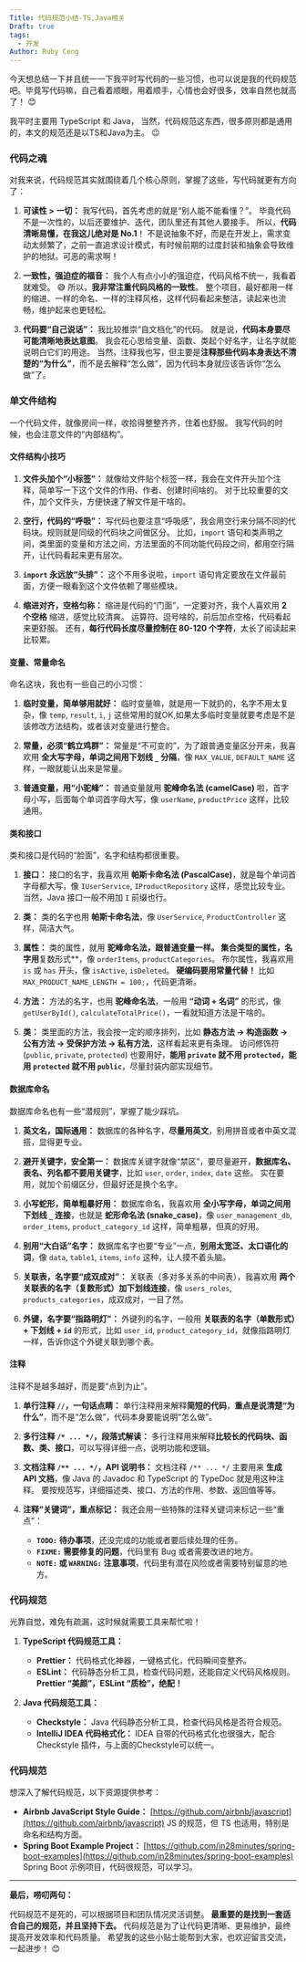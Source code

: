 ```yaml
---
Title: 代码规范小结-TS,Java相关
Draft: true
tags:
  - 开发
Author: Ruby Ceng
---
```

今天想总结一下并且统一一下我平时写代码的一些习惯，也可以说是我的代码规范吧。毕竟写代码嘛，自己看着顺眼，用着顺手，心情也会好很多，效率自然也就高了！ 😊

我平时主要用 TypeScript 和 Java，  当然，代码规范这东西，很多原则都是通用的，本文的规范还是以TS和Java为主。 😉

### 代码之魂

对我来说，代码规范其实就围绕着几个核心原则，掌握了这些，写代码就更有方向了：

1. **可读性 > 一切：**  我写代码，首先考虑的就是“别人能不能看懂？”。  毕竟代码不是一次性的，以后还要维护、迭代，团队里还有其他人要接手。  所以，**代码清晰易懂，在我这儿绝对是 No.1**！  不是说抽象不好，而是在开发上，需求变动太频繁了，之前一直追求设计模式，有时候前期的过度封装和抽象会导致维护的地狱。可恶的需求啊！

2. **一致性，强迫症的福音：**  我个人有点小小的强迫症，代码风格不统一，我看着就难受。 😅  所以，**我非常注重代码风格的一致性**。  整个项目，最好都用一样的缩进、一样的命名、一样的注释风格，这样代码看起来整洁，读起来也流畅，维护起来也更轻松。

3. **代码要“自己说话”：**  我比较推崇“自文档化”的代码。  就是说，**代码本身要尽可能清晰地表达意图**。  我会花心思给变量、函数、类起个好名字，让名字就能说明白它们的用途。  当然，注释我也写，但主要是**注释那些代码本身表达不清楚的“为什么”**，而不是去解释“怎么做”，因为代码本身就应该告诉你“怎么做”了。

### 单文件结构

一个代码文件，就像房间一样，收拾得整整齐齐，住着也舒服。  我写代码的时候，也会注意文件的“内部结构”。

#### 文件结构小技巧

1. **文件头加个“小标签”：**  就像给文件贴个标签一样，我会在文件开头加个注释，简单写一下这个文件的作用、作者、创建时间啥的。  对于比较重要的文件，加个文件头，方便快速了解文件是干啥的。

2. **空行，代码的“呼吸”：**  写代码也要注意“呼吸感”，我会用空行来分隔不同的代码块。规则就是同级的代码块之间做区分。  比如，`import` 语句和类声明之间，类里面的变量和方法之间，方法里面的不同功能代码段之间，都用空行隔开，让代码看起来更有层次。

3. **`import` 永远放“头排”：**  这个不用多说啦，`import` 语句肯定要放在文件最前面，方便一眼看到这个文件依赖了哪些模块。

4. **缩进对齐，空格匀称：**  缩进是代码的“门面”，一定要对齐，我个人喜欢用 **2 个空格** 缩进，感觉比较清爽。  运算符、逗号啥的，前后加点空格，代码看起来更舒服。  还有，**每行代码长度尽量控制在 80-120 个字符**，太长了阅读起来比较累。

#### 变量、常量命名

命名这块，我也有一些自己的小习惯：

1. **临时变量，简单够用就好：**  临时变量嘛，就是用一下就扔的，名字不用太复杂，像 `temp`, `result`, `i`, `j` 这些常用的就OK,如果太多临时变量就要考虑是不是该修改方法结构，或者该对变量进行整合。

2. **常量，必须“鹤立鸡群”：**  常量是“不可变的”，为了跟普通变量区分开来，我喜欢用 **全大写字母，单词之间用下划线 `_` 分隔**，像 `MAX_VALUE`, `DEFAULT_NAME` 这样，一眼就能认出来是常量。

3. **普通变量，用“小驼峰”：**  普通变量就用 **驼峰命名法 (camelCase)** 啦，首字母小写，后面每个单词首字母大写，像 `userName`, `productPrice` 这样，比较通用。

#### 类和接口

类和接口是代码的“脸面”，名字和结构都很重要。

1. **接口：**  接口的名字，我喜欢用 **帕斯卡命名法 (PascalCase)**，就是每个单词首字母都大写，像 `IUserService`, `IProductRepository` 这样，感觉比较专业。  当然，Java 接口一般不用加 `I` 前缀也行。

2. **类：**  类的名字也用 **帕斯卡命名法**，像 `UserService`, `ProductController` 这样，简洁大气。

3. **属性：**  类的属性，就用 **驼峰命名法，跟普通变量一样。  集合类型的属性，名字用**复数形式**，像 `orderItems`, `productCategories`。  布尔属性，我喜欢用 `is` 或 `has` 开头，像 `isActive`, `isDeleted`。  **硬编码要用常量代替！**  比如 `MAX_PRODUCT_NAME_LENGTH = 100;`，代码更清晰。

4. **方法：**  方法的名字，也用 **驼峰命名法**，一般用 **“动词 + 名词”** 的形式，像 `getUserById()`, `calculateTotalPrice()`，一看就知道方法是干啥的。

5. **类：**  类里面的方法，我会按一定的顺序排列，比如 **静态方法 -> 构造函数 -> 公有方法 -> 受保护方法 -> 私有方法**，这样看起来更有条理。  访问修饰符 (`public`, `private`, `protected`) 也要用好，**能用 `private` 就不用 `protected`，能用 `protected` 就不用 `public`**，尽量封装内部实现细节。

#### 数据库命名

数据库命名也有一些“潜规则”，掌握了能少踩坑。

1. **英文名，国际通用：**  数据库的各种名字，**尽量用英文**，别用拼音或者中英文混搭，显得更专业。

2. **避开关键字，安全第一：**  数据库关键字就像“禁区”，要尽量避开，**数据库名、表名、列名都不要用关键字**，比如 `user`, `order`, `index`, `date` 这些。  实在要用，就加个前缀区分，但最好还是换个名字。

3. **小写蛇形，简单粗暴好用：**  数据库命名，我喜欢用 **全小写字母，单词之间用下划线 `_` 连接**，也就是 **蛇形命名法 (snake_case)**，像 `user_management_db`, `order_items`, `product_category_id` 这样，简单粗暴，但真的好用。

4. **别用“大白话”名字：**  数据库名字也要“专业”一点，**别用太宽泛、太口语化的词**，像 `data`, `table1`, `items`, `info` 这种，让人摸不着头脑。

5. **关联表，名字要“成双成对”：**  关联表（多对多关系的中间表），我喜欢用 **两个关联表的名字（复数形式）加下划线连接**，像 `users_roles`, `products_categories`，成双成对，一目了然。

6. **外键，名字要“指路明灯”：**  外键列的名字，一般用 **关联表的名字（单数形式）+ 下划线 + `id`** 的形式，比如 `user_id`, `product_category_id`，就像指路明灯一样，告诉你这个外键关联到哪个表。

#### 注释

注释不是越多越好，而是要“点到为止”。

1. **单行注释 `//`，一句话点睛：**  单行注释用来解释**简短的代码**，**重点是说清楚“为什么”**，而不是“怎么做”，代码本身要能说明“怎么做”。

2. **多行注释 `/* ... */`，段落式解读：**  多行注释用来解释**比较长的代码块、函数、类、接口**，可以写得详细一点，说明功能和逻辑。

3. **文档注释 `/** ... */`，API 说明书：**  文档注释 `/** ... */` 主要用来 **生成 API 文档**，像 Java 的 Javadoc 和 TypeScript 的 TypeDoc 就是用这种注释。  要按规范写，详细描述类、接口、方法的作用、参数、返回值等等。

4. **注释“关键词”，重点标记：**  我还会用一些特殊的注释关键词来标记一些“重点”：
   
   * **`TODO:`**  **待办事项**，还没完成的功能或者要后续处理的任务。
   * **`FIXME:`**  **需要修复的问题**，代码里有 Bug 或者需要改进的地方。
   * **`NOTE:` 或 `WARNING:`**  **注意事项**，代码里有潜在风险或者需要特别留意的地方。

### 代码规范

光靠自觉，难免有疏漏，这时候就需要工具来帮忙啦！

1. **TypeScript 代码规范工具：**
   
   * **Prettier：**  代码格式化神器，一键格式化，代码瞬间变整齐。
   * **ESLint：**  代码静态分析工具，检查代码问题，还能自定义代码风格规则。  **Prettier “美颜”，ESLint “质检”，绝配！**

2. **Java 代码规范工具：**
   
   * **Checkstyle：**  Java 代码静态分析工具，检查代码风格是否符合规范。
   * **IntelliJ IDEA 代码格式化：**  IDEA 自带的代码格式化也很强大，配合 Checkstyle 插件，与上面的Checkstyle可以统一。

### 代码规范

想深入了解代码规范，以下资源提供参考：

* **Airbnb JavaScript Style Guide：** [https://github.com/airbnb/javascript](https://github.com/airbnb/javascript)  JS 的规范，但 TS 也适用，特别是命名和结构方面。
* **Spring Boot Example Project：** [https://github.com/in28minutes/spring-boot-examples](https://github.com/in28minutes/spring-boot-examples)  Spring Boot 示例项目，代码很规范，可以学习。

---

**最后，唠叨两句：**

代码规范不是死的，可以根据项目和团队情况灵活调整。  **最重要的是找到一套适合自己的规范，并且坚持下去。**  代码规范是为了让代码更清晰、更易维护，最终提高开发效率和代码质量。  希望我的这些小贴士能帮到大家，也欢迎留言交流，一起进步！ 😊

